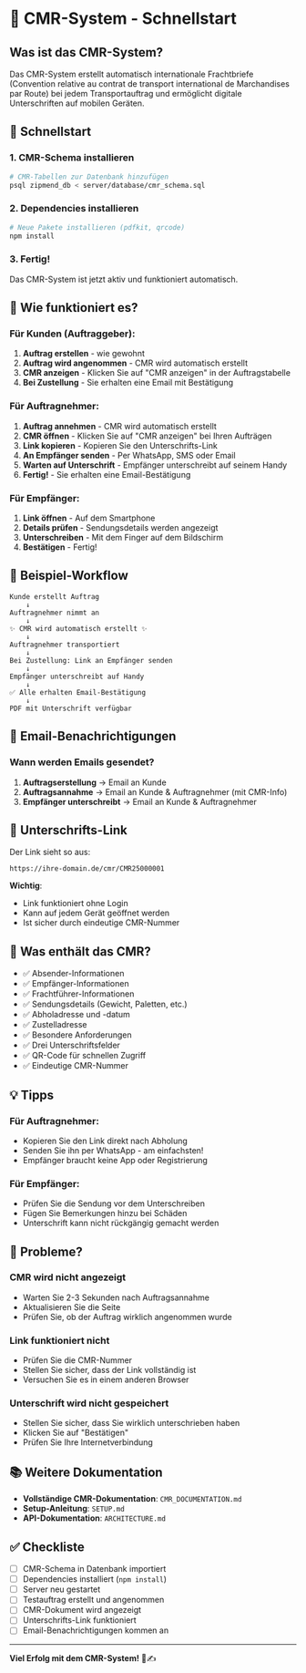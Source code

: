 # 📄 CMR-System - Schnellstart

## Was ist das CMR-System?

Das CMR-System erstellt automatisch internationale Frachtbriefe (Convention relative au contrat de transport international de Marchandises par Route) bei jedem Transportauftrag und ermöglicht digitale Unterschriften auf mobilen Geräten.

## 🚀 Schnellstart

### 1. CMR-Schema installieren

```bash
# CMR-Tabellen zur Datenbank hinzufügen
psql zipmend_db < server/database/cmr_schema.sql
```

### 2. Dependencies installieren

```bash
# Neue Pakete installieren (pdfkit, qrcode)
npm install
```

### 3. Fertig!

Das CMR-System ist jetzt aktiv und funktioniert automatisch.

## 📱 Wie funktioniert es?

### Für Kunden (Auftraggeber):

1. **Auftrag erstellen** - wie gewohnt
2. **Auftrag wird angenommen** - CMR wird automatisch erstellt
3. **CMR anzeigen** - Klicken Sie auf "CMR anzeigen" in der Auftragstabelle
4. **Bei Zustellung** - Sie erhalten eine Email mit Bestätigung

### Für Auftragnehmer:

1. **Auftrag annehmen** - CMR wird automatisch erstellt
2. **CMR öffnen** - Klicken Sie auf "CMR anzeigen" bei Ihren Aufträgen
3. **Link kopieren** - Kopieren Sie den Unterschrifts-Link
4. **An Empfänger senden** - Per WhatsApp, SMS oder Email
5. **Warten auf Unterschrift** - Empfänger unterschreibt auf seinem Handy
6. **Fertig!** - Sie erhalten eine Email-Bestätigung

### Für Empfänger:

1. **Link öffnen** - Auf dem Smartphone
2. **Details prüfen** - Sendungsdetails werden angezeigt
3. **Unterschreiben** - Mit dem Finger auf dem Bildschirm
4. **Bestätigen** - Fertig!

## 🎯 Beispiel-Workflow

```
Kunde erstellt Auftrag
    ↓
Auftragnehmer nimmt an
    ↓
✨ CMR wird automatisch erstellt ✨
    ↓
Auftragnehmer transportiert
    ↓
Bei Zustellung: Link an Empfänger senden
    ↓
Empfänger unterschreibt auf Handy
    ↓
✅ Alle erhalten Email-Bestätigung
    ↓
PDF mit Unterschrift verfügbar
```

## 📧 Email-Benachrichtigungen

### Wann werden Emails gesendet?

1. **Auftragserstellung** → Email an Kunde
2. **Auftragsannahme** → Email an Kunde & Auftragnehmer (mit CMR-Info)
3. **Empfänger unterschreibt** → Email an Kunde & Auftragnehmer

## 🔗 Unterschrifts-Link

Der Link sieht so aus:
```
https://ihre-domain.de/cmr/CMR25000001
```

**Wichtig**: 
- Link funktioniert ohne Login
- Kann auf jedem Gerät geöffnet werden
- Ist sicher durch eindeutige CMR-Nummer

## 📄 Was enthält das CMR?

- ✅ Absender-Informationen
- ✅ Empfänger-Informationen
- ✅ Frachtführer-Informationen
- ✅ Sendungsdetails (Gewicht, Paletten, etc.)
- ✅ Abholadresse und -datum
- ✅ Zustelladresse
- ✅ Besondere Anforderungen
- ✅ Drei Unterschriftsfelder
- ✅ QR-Code für schnellen Zugriff
- ✅ Eindeutige CMR-Nummer

## 💡 Tipps

### Für Auftragnehmer:
- Kopieren Sie den Link direkt nach Abholung
- Senden Sie ihn per WhatsApp - am einfachsten!
- Empfänger braucht keine App oder Registrierung

### Für Empfänger:
- Prüfen Sie die Sendung vor dem Unterschreiben
- Fügen Sie Bemerkungen hinzu bei Schäden
- Unterschrift kann nicht rückgängig gemacht werden

## 🐛 Probleme?

### CMR wird nicht angezeigt
- Warten Sie 2-3 Sekunden nach Auftragsannahme
- Aktualisieren Sie die Seite
- Prüfen Sie, ob der Auftrag wirklich angenommen wurde

### Link funktioniert nicht
- Prüfen Sie die CMR-Nummer
- Stellen Sie sicher, dass der Link vollständig ist
- Versuchen Sie es in einem anderen Browser

### Unterschrift wird nicht gespeichert
- Stellen Sie sicher, dass Sie wirklich unterschrieben haben
- Klicken Sie auf "Bestätigen"
- Prüfen Sie Ihre Internetverbindung

## 📚 Weitere Dokumentation

- **Vollständige CMR-Dokumentation**: `CMR_DOCUMENTATION.md`
- **Setup-Anleitung**: `SETUP.md`
- **API-Dokumentation**: `ARCHITECTURE.md`

## ✅ Checkliste

- [ ] CMR-Schema in Datenbank importiert
- [ ] Dependencies installiert (`npm install`)
- [ ] Server neu gestartet
- [ ] Testauftrag erstellt und angenommen
- [ ] CMR-Dokument wird angezeigt
- [ ] Unterschrifts-Link funktioniert
- [ ] Email-Benachrichtigungen kommen an

---

**Viel Erfolg mit dem CMR-System!** 📄✍️
